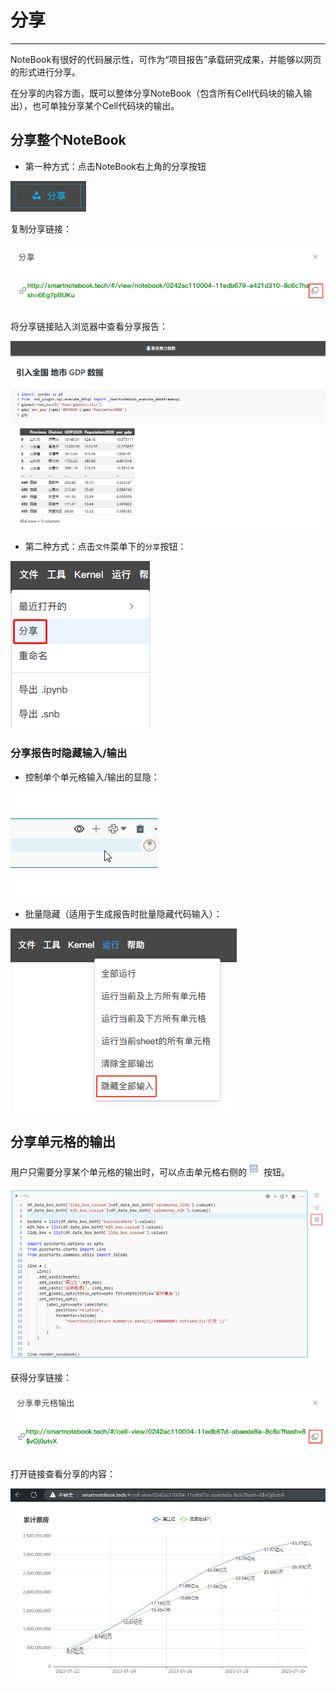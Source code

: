 # 分享

<!-- 7101752 -->
---
NoteBook有很好的代码展示性，可作为“项目报告”承载研究成果，并能够以网页的形式进行分享。

在分享的内容方面，既可以整体分享NoteBook（包含所有Cell代码块的输入输出），也可单独分享某个Cell代码块的输出。

## 分享整个NoteBook

- 第一种方式：点击NoteBook右上角的分享按钮

<!-- ![图 1](../images/sharenotebook.png)   -->

![图 0](../images/cd636019bb9f27059045863c66fde58b9416871b155334d9c416967d0c4ad914.png)  


复制分享链接：

![图 2](../images/sharelinksnotebook.png)  

将分享链接贴入浏览器中查看分享报告：

![图 5](../images/%E6%8A%A5%E5%91%8A%E5%88%86%E4%BA%AB%E9%A1%B5%E9%9D%A21.png)  

- 第二种方式：点击`文件`菜单下的`分享`按钮：

<!-- ![图 3](../images/shareand.png)   -->

![图 1](../images/de522687dfd92fe37c1dd5a87627bf29cb1e7cde26a7ec25add04d0fdd09f2ac.png)  


<!-- 在弹出的页面中用户可以复制分享链接，并将链接贴入浏览器中查看分享报告：

![图 6](../images/shareandseebook.png)   -->

<!-- | 操作 | 解释 | 备注 |
| :-----| :---- | :---- | 
| 预览notebook| 不打开NoteBook文档的情况下预览文档内容 | |
| 分享链接| 整个NoteBook文档的报告分享链接| |
| 嵌入NoteBook | 整个NoteBook文档的报告分享链接作为iframe可嵌入至其他页面 |  | -->

### 分享报告时隐藏输入/输出

<span id="hide"></span>

- 控制单个单元格输入/输出的显隐：

<!-- ![图 7](../images/eyeforreport.gif)   -->

![图 3](../images/400667c4e38dc45c3a11c72339999a1bf12fdd0b09a1f7397280c2935e8b972c.gif)  

- 批量隐藏（适用于生成报告时批量隐藏代码输入）：

![图 8](../images/batchforcell.png)  

## 分享单元格的输出

用户只需要分享某个单元格的输出时，可以点击单元格右侧的<img src="../images/shareout.png"  style="display: inline-block;padding:0px;border:0px"  /> 按钮。

![图 9](../images/shout.png)  

获得分享链接：

![图 10](../images/shlink.png)  

打开链接查看分享的内容：

![图 11](../images/readrepo.png)  



